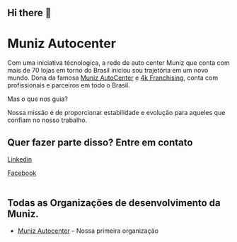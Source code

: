 ## Hi there 👋

# Muniz Autocenter

Com uma iniciativa técnologica, a rede de auto center Muniz que conta com mais de 70 lojas em torno do Brasil iniciou sou trajetória em um novo mundo. Dona da famosa [Muniz AutoCenter](https://munizautocenter.com.br/) e [4k Franchising](https://4kfranchising.com.br/), conta com profissionais e parceiros em todo o Brasil.

Mas o que nos guia?

Nossa missão é de proporcionar estabilidade e evolução para aqueles que confiam no nosso trabalho.

## Quer fazer parte disso? Entre em contato

[Linkedin](https://br.linkedin.com/company/munizautocenter)

[Facebook](https://pt-br.facebook.com/munizautocentermaringa/)<br><br>

## Todas as Organizações de desenvolvimento da Muniz.

* [Muniz Autocenter](https://github.com/Muniz-Autocente) – Nossa primeira organização
